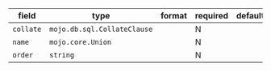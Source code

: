 | field | type | format | required | default | description |
|---|---|---|---|---|---|
| `collate` | `mojo.db.sql.CollateClause` |  | N |  |  |
| `name` | `mojo.core.Union` |  | N |  |
| `order` | `string` |  | N |  |
